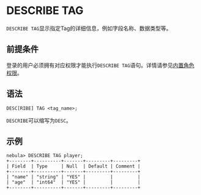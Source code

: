 # DESCRIBE TAG

`DESCRIBE TAG`显示指定Tag的详细信息，例如字段名称、数据类型等。

## 前提条件

登录的用户必须拥有对应权限才能执行`DESCRIBE TAG`语句。详情请参见[内置角色权限](../../7.data-security/1.authentication/3.role-list.md)。

## 语法

```ngql
DESC[RIBE] TAG <tag_name>;
```

`DESCRIBE`可以缩写为`DESC`。

## 示例

```ngql
nebula> DESCRIBE TAG player;
+--------+----------+-------+---------+---------+
| Field  | Type     | Null  | Default | Comment |
+--------+----------+-------+---------+---------+
| "name" | "string" | "YES" |         |         |
| "age"  | "int64"  | "YES" |         |         |
+--------+----------+-------+---------+---------+
```
